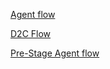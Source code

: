 [Agent flow](https://stage.d2otz7rnfd0431.amplifyapp.com/agent?utm_source=protean&utm_medium=social&utm_campaign=spring_sale&utm_content=ad_banner&utm_term=4555&paywall=true)  

[D2C Flow](https://stage.d2otz7rnfd0431.amplifyapp.com/wizr-redirectpage?session_id=123456)

[Pre-Stage Agent flow](https://prestage.d28j5d3xlsa2ms.amplifyapp.com/lite/login)
